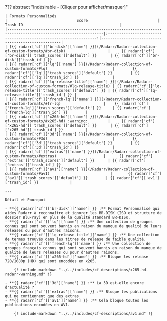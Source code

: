 <!-- markdownlint-disable MD041-->
??? abstract "Indésirable - [Cliquer pour afficher/masquer]"

    | Formats Personnalisés                                                                                           |                               Score                               | Trash ID                                           |
    |-----------------------------------------------------------------------------------------------------------------|:-----------------------------------------------------------------:|----------------------------------------------------|
    | [{{ radarr['cf']['br-disk']['name'] }}](/Radarr/Radarr-collection-of-custom-formats/#br-disk)                   |     {{ radarr['cf']['br-disk']['trash_scores']['default'] }}      | {{ radarr['cf']['br-disk']['trash_id'] }}          |
    | [{{ radarr['cf']['lq']['name'] }}](/Radarr/Radarr-collection-of-custom-formats/#lq)                             |        {{ radarr['cf']['lq']['trash_scores']['default'] }}        | {{ radarr['cf']['lq']['trash_id'] }}               |
    | [{{ radarr['cf']['lq-release-title']['name'] }}](/Radarr/Radarr-collection-of-custom-formats/#lq-release-title) | {{ radarr['cf']['lq-release-title']['trash_scores']['default'] }} | {{ radarr['cf']['lq-release-title']['trash_id'] }} |
    | [{{ radarr['cf']['french-lq']['name'] }}](/Radarr/Radarr-collection-of-custom-formats/#fr-lq)                   |    {{ radarr['cf']['french-lq']['trash_scores']['default'] }}     | {{ radarr['cf']['french-lq']['trash_id'] }}        |
    | [{{ radarr['cf']['x265-hd']['name'] }}](/Radarr/Radarr-collection-of-custom-formats/#x265-hd) :warning:         |     {{ radarr['cf']['x265-hd']['trash_scores']['default'] }}      | {{ radarr['cf']['x265-hd']['trash_id'] }}          |
    | [{{ radarr['cf']['3d']['name'] }}](/Radarr/Radarr-collection-of-custom-formats/#3d)                             |        {{ radarr['cf']['3d']['trash_scores']['default'] }}        | {{ radarr['cf']['3d']['trash_id'] }}               |
    | [{{ radarr['cf']['extras']['name'] }}](/Radarr/Radarr-collection-of-custom-formats/#extras)                     |      {{ radarr['cf']['extras']['trash_scores']['default'] }}      | {{ radarr['cf']['extras']['trash_id'] }}           |
    | [{{ radarr['cf']['av1']['name'] }}](/Radarr/Radarr-collection-of-custom-formats/#av1)                           |       {{ radarr['cf']['av1']['trash_scores']['default'] }}        | {{ radarr['cf']['av1']['trash_id'] }}              |

    ---

    Détail et Pourquoi

    - **{{ radarr['cf']['br-disk']['name'] }} :** Format Personnalisé qui aides Radarr à reconnaître et ignorer les BR-DISK (ISO et structure de dossier Blu-ray) en plus de la qualité standard BR-DISK.
    - **{{ radarr['cf']['lq']['name'] }} :** Une collection de groupes connus qui sont souvent bannis en raison du manque de qualité de leurs releases ou pour d'autres raisons.
    - **{{ radarr['cf']['lq-release-title']['name'] }} :** Une collection de termes trouvés dans les titres de release de faible qualité.
    - **{{ radarr['cf']['french-lq']['name'] }} :** Une collection de groupes français connus qui sont souvent bannis en raison du manque de qualité de leurs releases ou pour d'autres raisons.
    - **{{ radarr['cf']['x265-hd']['name'] }} :** Bloque les release 720/1080p (HD) qui sont encodées en x265.

        {! include-markdown "../../includes/cf-descriptions/x265-hd-radarr-warning.md" !}

    - **{{ radarr['cf']['3d']['name'] }} :** La 3D est-elle encore d'actualité ?
    - **{{ radarr['cf']['extras']['name'] }} :** Bloque les publications qui ne contiennent que des extras
    - **{{ radarr['cf']['av1']['name'] }} :** Cela bloque toutes les publications encodées en AV1.

        {! include-markdown "../../includes/cf-descriptions/av1.md" !}
<!-- markdownlint-enable MD041-->
